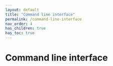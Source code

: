 ```yaml
---
layout: default
title: "Command line interface"
permalink: /command-line-interface
nav_order: 4
has_children: true
has_toc: true
---
```

# Command line interface
